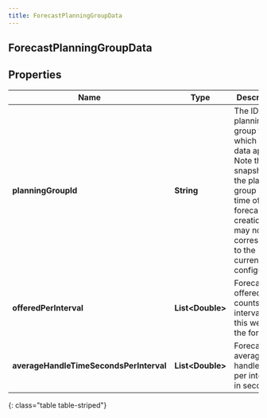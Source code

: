 ```yaml
---
title: ForecastPlanningGroupData
---
```

## ForecastPlanningGroupData


## Properties

| Name | Type | Description | Notes |
| ------------ | ------------- | ------------- | ------------- |
| **planningGroupId** | <!----><!---->**String**<!----> | The ID of the planning group to which this data applies. Note this is a snapshot of the planning group at the time of forecast creation and may not correspond to the current configuration |  |
| **offeredPerInterval** | <!----><!---->**List&lt;Double&gt;**<!----> | Forecast offered counts per interval for this week of the forecast |  |
| **averageHandleTimeSecondsPerInterval** | <!----><!---->**List&lt;Double&gt;**<!----> | Forecast average handle time per interval in seconds |  |
{: class="table table-striped"}



